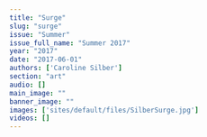 ```yaml
---
title: "Surge"
slug: "surge"
issue: "Summer"
issue_full_name: "Summer 2017"
year: "2017"
date: "2017-06-01"
authors: ['Caroline Silber']
section: "art"
audio: []
main_image: ""
banner_image: ""
images: ['sites/default/files/SilberSurge.jpg']
videos: []
---
```

